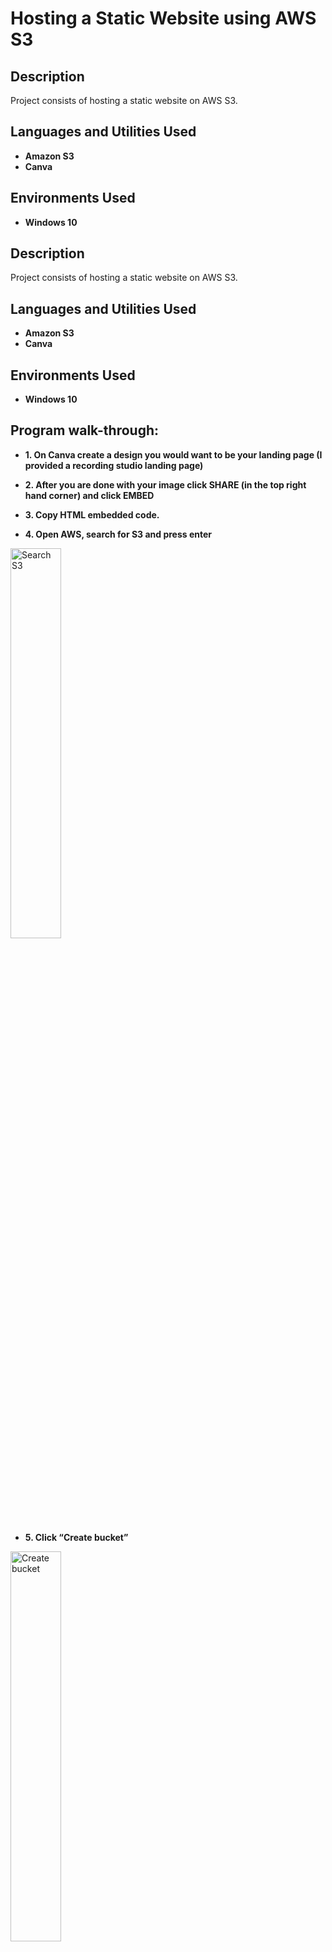<h1>Hosting a Static Website using AWS S3</h1>

<h2>Description</h2>
Project consists of hosting a static website on AWS S3.
<br />

<h2>Languages and Utilities Used</h2>

- <b>Amazon S3</b>
- <b>Canva</b>

<h2>Environments Used </h2>

- <b>Windows 10</b> 

<h2>Description</h2>
Project consists of hosting a static website on AWS S3.
<br />


<h2>Languages and Utilities Used</h2>

- <b>Amazon S3</b>
- <b>Canva</b>

<h2>Environments Used </h2>

- <b>Windows 10</b> 

<h2>Program walk-through:</h2>


- <b>1. On Canva create a design you would want to be your landing page (I provided a recording studio landing page)</b>

- <b>2. After you are done with your image click SHARE (in the top right hand corner) and click EMBED</b>

- <b>3. Copy HTML embedded code.</b>

- <b>4. Open AWS, search for S3 and press enter</b>

<img src="https://i.imgur.com/DOCwi8o.png" height="40%" width="40%" alt="Search S3"/>

- <b>5. Click “Create bucket”</b>

<img src="https://i.imgur.com/AgiaGfq.png" height="40%" width="40%" alt="Create bucket"/>

- <b>6. Change "Bucket name" to "studiowebsite"</b>

 <img src="https://i.imgur.com/jSWMZzH.jpg" height="40%" width="40%" alt="Change Bucket name to studiowebsite"/>
  
- <b>7. Uncheck “Block all public access” to allow public access and then check “I acknowledge”</b>

<img src="https://i.imgur.com/bpCtDUu.png" height="40%" width="40%" alt="Uncheck Block Public Access"/>

- <b>8. Scroll down and click “Create bucket”</b>

<img src="https://i.imgur.com/0achovu.png" height="40%" width="40%" alt="Create bucket"/>

- <b>9. Upload the downloaded “index.html” file into the bucket</b>

<img src="https://i.imgur.com/02O8EfC.png" height="40%" width="40%" alt="Upload index.html"/>

- <b>10. Click on the bucket name “studiowebsite” and click “Properties”</b>

- <b>11. Scroll down and in the “Static website hosting” section click edit and “Enable” Static website hosting</b>

  <img src="https://i.imgur.com/p7fdDkU.png" height="40%" width="40%" alt="Enable Static Website Hosting"/>
  
- <b>aa. In the "index document" section type in, index.html</b>

<img src="https://i.imgur.com/gQaC3rh.png" height="40%" width="40%" alt="Type index.html"/>

- <b>bb. Click "Save change"</b>

<img src="https://i.imgur.com/I9Cmavk.png" height="40%" width="40%" alt="Save Change"/>

- <b>12. Click on “Permissions”. In the “Bucket policy” section click “Edit”</b>

- <b>cc. Click "Policy generator</b>

<img src="https://i.imgur.com/IRv4BS5.png" height="40%" width="40%" alt="Policy generator"/>

- <b>13. In the “Type of Policy” section select “S3 Bucket Policy”</b>

  <img src="https://i.imgur.com/yp8jKpi.png" height="40%" width="40%" alt="S3 Bucket Policy"/>
  
- <b>14. In the “Principal” section type “*”</b>

  <img src="https://i.imgur.com/nZYYESz.png" height="40%" width="40%" alt="Wildcard"/>
  
- <b>15. Under “Actions”, scroll to “GetObject” and select it</b>

  <img src="https://i.imgur.com/Y4cSC7Y.png" height="40%" width="40%" alt="S3 GetObject"/> 

- <b>16. In the Amazon Resoarce Name (ARN) section, go back to the previous page and copy the S3 ARN then paste it in the section.</b>

- <b>17. Click Add Statement and then click “Policy Generator” </b>

  <img src="https://i.imgur.com/XEo9jP3.png" height="40%" width="40%" alt="Policy Generator"/> 

- <b>18. Copy code and paste it into your “Bucket policy”</b>

  <img src="https://i.imgur.com/jn3HnC6.png" height="40%" width="40%" alt="Copy Code"/> 

- <b>19. On the “Resoarce” line, add a “ /* “ after arn:aws:s3:::studiowebsite (It should look like arn:aws:s3:::studiowebsite/*)</b>

 <img src="https://i.imgur.com/wuswu7Q.png" height="40%" width="40%" alt="Add /*"/>

- <b>20. Click "Save change"</b>

- <b>21. Go back to “S3” and click on the “studiowebsite” bucket</b>

- <b>22. Click on “index.html”</b>

<img src="https://i.imgur.com/5B0Z1sB.png" height="40%" width="40%" alt="Click on the indeh.html "/>

- <b>23. Click on the “Object URL” link to access your recording studio website.</b>

<img src="https://i.imgur.com/XPInyVm.png" height="40%" width="40%" alt="Click on the Object URL "/>

<img src="https://i.imgur.com/b8q6Dz4.png" height="40%" width="40%" alt="All Done"/>




<br />
<br />

</p>

<!--
 ```diff
- text in red
+ text in green
! text in orange
# text in gray
@@ text in purple (and bold)@@
```
--!>
